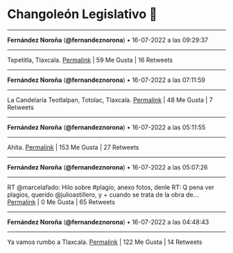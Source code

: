 # Changoleón Legislativo 🙈
*****
**Fernández Noroña** (**@fernandeznorona**) • 16-07-2022 a las 09:29:37
*****
Tepetitla, Tlaxcala.
[Permalink](https://twitter.com/fernandeznorona/status/1548359208281616387) | 59 Me Gusta | 16 Retweets
*****
**Fernández Noroña** (**@fernandeznorona**) • 16-07-2022 a las 07:11:59
*****
La Candelaria Teotlalpan, Totolac, Tlaxcala.
[Permalink](https://twitter.com/fernandeznorona/status/1548324575145967623) | 48 Me Gusta | 7 Retweets
*****
**Fernández Noroña** (**@fernandeznorona**) • 16-07-2022 a las 05:11:55
*****
Ahíta.
[Permalink](https://twitter.com/fernandeznorona/status/1548294358562025472) | 153 Me Gusta | 27 Retweets
*****
**Fernández Noroña** (**@fernandeznorona**) • 16-07-2022 a las 05:07:26
*****
RT @marcelafado: Hilo sobre #plagio, anexo fotos, denle RT: Q pena ver plagios, querido @julioastillero, y + cuando se trata de la obra de…
[Permalink](https://twitter.com/fernandeznorona/status/1548293230579503108) | 0 Me Gusta | 65 Retweets
*****
**Fernández Noroña** (**@fernandeznorona**) • 16-07-2022 a las 04:48:43
*****
Ya vamos rumbo a Tlaxcala.
[Permalink](https://twitter.com/fernandeznorona/status/1548288517981122560) | 122 Me Gusta | 14 Retweets